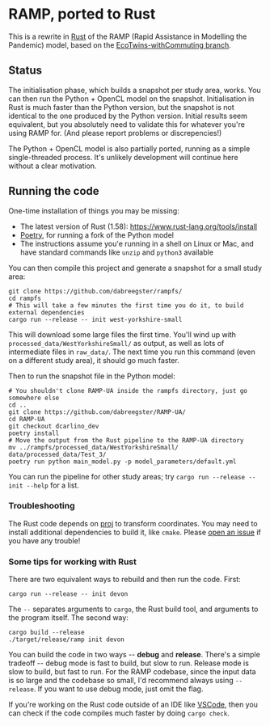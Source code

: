 # RAMP, ported to Rust

This is a rewrite in [Rust](https://www.rust-lang.org/) of the RAMP (Rapid
Assistance in Modelling the Pandemic) model, based on the
[EcoTwins-withCommuting
branch](https://github.com/Urban-Analytics/RAMP-UA/tree/Ecotwins-withCommuting).

## Status

The initialisation phase, which builds a snapshot per study area, works. You
can then run the Python + OpenCL model on the snapshot. Initialisation in Rust
is much faster than the Python version, but the snapshot is not identical to
the one produced by the Python version. Initial results seem equivalent, but
you absolutely need to validate this for whatever you're using RAMP for. (And
please report problems or discrepencies!)

The Python + OpenCL model is also partially ported, running as a simple
single-threaded process. It's unlikely development will continue here without a
clear motivation.

## Running the code

One-time installation of things you may be missing:

- The latest version of Rust (1.58): <https://www.rust-lang.org/tools/install>
- [Poetry](https://python-poetry.org), for running a fork of the Python model
- The instructions assume you'e running in a shell on Linux or Mac, and have
  standard commands like `unzip` and `python3` available

You can then compile this project and generate a snapshot for a small study area:

```shell
git clone https://github.com/dabreegster/rampfs/
cd rampfs
# This will take a few minutes the first time you do it, to build external dependencies
cargo run --release -- init west-yorkshire-small
```

This will download some large files the first time. You'll wind up with
`processed_data/WestYorkshireSmall/` as output, as well as lots of intermediate
files in `raw_data/`. The next time you run this command (even on a different
study area), it should go much faster.

Then to run the snapshot file in the Python model:

```shell
# You shouldn't clone RAMP-UA inside the rampfs directory, just go somewhere else
cd ..
git clone https://github.com/dabreegster/RAMP-UA/
cd RAMP-UA
git checkout dcarlino_dev
poetry install
# Move the output from the Rust pipeline to the RAMP-UA directory
mv ../rampfs/processed_data/WestYorkshireSmall/ data/processed_data/Test_3/
poetry run python main_model.py -p model_parameters/default.yml
```

You can run the pipeline for other study areas; try `cargo run --release --
init --help` for a list.

### Troubleshooting

The Rust code depends on [proj](https://proj.org) to transform coordinates. You
may need to install additional dependencies to build it, like `cmake`. Please
[open an issue](https://github.com/dabreegster/rampfs/issues) if you have any
trouble!

### Some tips for working with Rust

There are two equivalent ways to rebuild and then run the code. First:

```shell
cargo run --release -- init devon
```

The `--` separates arguments to `cargo`, the Rust build tool, and arguments to
the program itself. The second way:

```shell
cargo build --release
./target/release/ramp init devon
```

You can build the code in two ways -- **debug** and **release**. There's a
simple tradeoff -- debug mode is fast to build, but slow to run. Release mode is
slow to build, but fast to run. For the RAMP codebase, since the input data is
so large and the codebase so small, I'd recommend always using `--release`. If
you want to use debug mode, just omit the flag.

If you're working on the Rust code outside of an IDE like
[VSCode](https://marketplace.visualstudio.com/items?itemName=rust-lang.rust),
then you can check if the code compiles much faster by doing `cargo check`.
